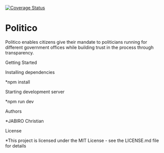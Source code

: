 [![Coverage Status](https://coveralls.io/repos/github/jabichris/Politico-v1/badge.svg?branch=develop)](https://coveralls.io/github/jabichris/Politico-v1?branch=develop)

# Politico

Politico enables citizens give their mandate to politicians running for different government offices while building trust in the process through transparency.

Getting Started

Installing dependencies

*npm install

Starting development server

*npm run dev

Authors

*JABIRO Christian

License

*This project is licensed under the MIT License - see the LICENSE.md file for details
